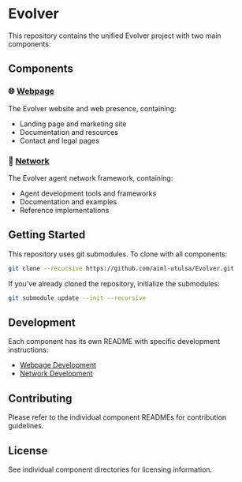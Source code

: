 # Evolver

This repository contains the unified Evolver project with two main components:

## Components

### 🌐 [Webpage](./webpage)
The Evolver website and web presence, containing:
- Landing page and marketing site
- Documentation and resources
- Contact and legal pages

### 🤖 [Network](./network)
The Evolver agent network framework, containing:
- Agent development tools and frameworks
- Documentation and examples
- Reference implementations

## Getting Started

This repository uses git submodules. To clone with all components:

```bash
git clone --recursive https://github.com/aiml-utulsa/Evolver.git
```

If you've already cloned the repository, initialize the submodules:

```bash
git submodule update --init --recursive
```

## Development

Each component has its own README with specific development instructions:
- [Webpage Development](./webpage/README.md)
- [Network Development](./network/README.md)

## Contributing

Please refer to the individual component READMEs for contribution guidelines.

## License

See individual component directories for licensing information.